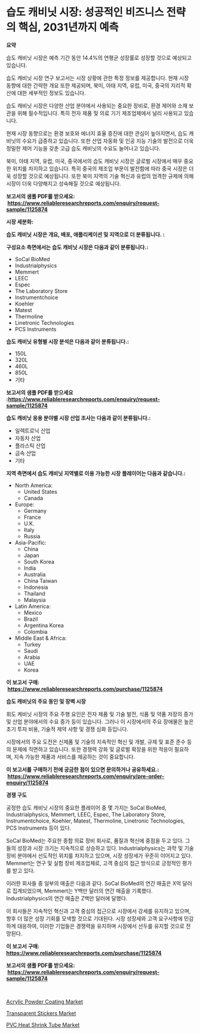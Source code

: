 <p><h1>습도 캐비닛 시장: 성공적인 비즈니스 전략의 핵심, 2031년까지 예측</h1></p><p><strong>요약</strong></p>
<p><p>습도 캐비닛 시장은 예측 기간 동안 14.4%의 연평균 성장률로 성장할 것으로 예상되고 있습니다. </p><p>습도 캐비닛 시장 연구 보고서는 시장 상황에 관한 특정 정보를 제공합니다. 현재 시장 동향에 대한 간략한 개요 또한 제공되며, 북미, 아태 지역, 유럽, 미국, 중국의 지리적 확산에 대한 세부적인 정보도 있습니다.</p><p>습도 캐비닛 시장은 다양한 산업 분야에서 사용되는 중요한 장비로, 환경 제어와 소재 보관을 위해 필수적입니다. 특히 전자 제품 및 의료 기기 제조업체에서 널리 사용되고 있습니다.</p><p>현재 시장 동향으로는 환경 보호와 에너지 효율 증진에 대한 관심이 높아지면서, 습도 캐비닛의 수요가 급증하고 있습니다. 또한 산업 자동화 및 인공 지능 기술의 발전으로 더욱 정밀한 제어 기능을 갖춘 고급 습도 캐비닛의 수요도 늘어나고 있습니다.</p><p>북미, 아태 지역, 유럽, 미국, 중국에서의 습도 캐비닛 시장은 글로벌 시장에서 매우 중요한 위치를 차지하고 있습니다. 특히 중국의 제조업 부문이 발전함에 따라 중국 시장은 더욱 성장할 것으로 예상됩니다. 또한 북미 지역의 기술 혁신과 유럽의 엄격한 규제에 의해 시장이 더욱 다양해지고 성숙해질 것으로 예상됩니다.</p></p>
<p><strong>보고서의 샘플 PDF를 받으세요: &nbsp;<a href="https://www.reliableresearchreports.com/enquiry/request-sample/1125874">https://www.reliableresearchreports.com/enquiry/request-sample/1125874</a></strong></p>
<p><strong>시장 세분화:</strong></p>
<p><strong> 습도 캐비닛 시장은 개요, 배포, 애플리케이션 및 지역으로 더 분류됩니다. :</strong></p>
<p><strong>구성요소 측면에서는 습도 캐비닛 시장은 다음과 같이 분류됩니다.:</strong></p>
<p><ul><li>SoCal BioMed</li><li>Industrialphysics</li><li>Memmert</li><li>LEEC</li><li>Espec</li><li>The Laboratory Store</li><li>Instrumentchoice</li><li>Koehler</li><li>Matest</li><li>Thermoline</li><li>Linetronic Technologies</li><li>PCS Instruments</li></ul></p>
<p><strong> 습도 캐비닛 유형별 시장 분석은 다음과 같이 분류됩니다.:</strong></p>
<p><ul><li>150L</li><li>320L</li><li>460L</li><li>850L</li><li>기타</li></ul></p>
<p><strong>보고서의 샘플 PDF를 받으세요 :<a href="https://www.reliableresearchreports.com/enquiry/request-sample/1125874">https://www.reliableresearchreports.com/enquiry/request-sample/1125874</a></strong></p>
<p><strong> 습도 캐비닛 응용 분야별 시장 산업 조사는 다음과 같이 분류됩니다.:</strong></p>
<p><ul><li>일렉트로닉 산업</li><li>자동차 산업</li><li>플라스틱 산업</li><li>금속 산업</li><li>기타</li></ul></p>
<p><strong>지역 측면에서 습도 캐비닛 지역별로 이용 가능한 시장 플레이어는 다음과 같습니다.:</strong></p>
<p><ul>
    <li>
        North America:
        <ul>
            <li>United States</li>
            <li>Canada</li>
        </ul>
    </li>
    <li>
        Europe:
        <ul>
            <li>Germany</li>
            <li>France</li>
            <li>U.K.</li>
            <li>Italy</li>
            <li>Russia</li>
        </ul>
    </li>
    <li>
        Asia-Pacific:
        <ul>
            <li>China</li>
            <li>Japan</li>
            <li>South Korea</li>
            <li>India</li>
            <li>Australia</li>
            <li>China Taiwan</li>
            <li>Indonesia</li>
            <li>Thailand</li>
            <li>Malaysia</li>
        </ul>
    </li>
    <li>
        Latin America:
        <ul>
            <li>Mexico</li>
            <li>Brazil</li>
            <li>Argentina Korea</li>
            <li>Colombia</li>
        </ul>
    </li>
    <li>
        Middle East & Africa:
        <ul>
            <li>Turkey</li>
            <li>Saudi</li>
            <li>Arabia</li>
            <li>UAE</li>
            <li>Korea</li>
        </ul>
    </li>
    </ul></p>
<p><strong>이 보고서 구매: &nbsp;<a href="https://www.reliableresearchreports.com/purchase/1125874">https://www.reliableresearchreports.com/purchase/1125874</a></strong></p>
<p><strong>습도 캐비닛의 주요 동인 및 장벽 시장</strong></p>
<p><p>휘도 케비닛 시장의 주요 주행 요인은 전자 제품 및 기술 발전, 식품 및 약품 저장의 증가 및 산업 분야에서의 수요 증가 등이 있습니다. 그러나 이 시장에서의 주요 장애물은 높은 초기 투자 비용, 기술적 제약 사항 및 경쟁 심화 등입니다.</p><p>시장에서의 주요 도전은 신제품 및 기술의 지속적인 혁신 및 개발, 규제 및 표준 준수 등의 문제에 직면하고 있습니다. 또한 경쟁력 강화 및 글로벌 확장을 위한 적응이 필요하며, 지속 가능한 제품과 서비스를 제공하는 것이 중요합니다.</p></p>
<p><strong>이 보고서를 구매하기 전에 궁금한 점이 있으면 문의하거나 공유하세요.: &nbsp;<a href="https://www.reliableresearchreports.com/enquiry/pre-order-enquiry/1125874">https://www.reliableresearchreports.com/enquiry/pre-order-enquiry/1125874</a></strong></p>
<p><strong>경쟁 구도</strong></p>
<p><p>공정한 습도 캐비닛 시장의 중요한 플레이어 중 몇 가지는 SoCal BioMed, Industrialphysics, Memmert, LEEC, Espec, The Laboratory Store, Instrumentchoice, Koehler, Matest, Thermoline, Linetronic Technologies, PCS Instruments 등이 있다. </p><p>SoCal BioMed는 주요한 종합 의료 장비 회사로, 품질과 혁신에 중점을 두고 있다. 그들의 성장과 시장 크기는 지속적으로 상승하고 있다. Industrialphysics는 과학 및 기술 장비 분야에서 선도적인 위치를 차지하고 있으며, 시장 성장세가 꾸준히 이어지고 있다. Memmert는 연구 및 실험 장비 제조업체로, 고객 중심의 접근 방식으로 긍정적인 평가를 받고 있다.</p><p>이러한 회사들 중 일부의 매출은 다음과 같다. SoCal BioMed의 연간 매출은 X억 달러로 집계되었으며, Memmert는 Y백만 달러의 연간 매출을 기록했다. Industrialphysics의 연간 매출은 Z백만 달러에 달했다.</p><p>이 회사들은 지속적인 혁신과 고객 중심의 접근으로 시장에서 강세를 유지하고 있으며, 향후 더 많은 성장 기회를 모색할 것으로 기대된다. 시장 성장세와 고객 요구사항에 민감하게 대응하여, 이러한 기업들은 경쟁력을 유지하며 시장에서 선두를 유지할 것으로 전망된다.</p></p>
<p><strong>이 보고서 구매: &nbsp; <a href="https://www.reliableresearchreports.com/purchase/1125874">https://www.reliableresearchreports.com/purchase/1125874</a></strong></p>
<p><strong>보고서의 샘플 PDF를 받으세요: &nbsp;<a href="https://www.reliableresearchreports.com/enquiry/request-sample/1125874">https://www.reliableresearchreports.com/enquiry/request-sample/1125874</a></strong><strong></strong></p>
<p>&nbsp;</p>
<p><p><a href="https://github.com/nicoletavirag/Market-Research-Report-List-2/blob/main/acrylic-powder-coating-market.md">Acrylic Powder Coating Market</a></p><p><a href="https://github.com/redneck06/Market-Research-Report-List-2/blob/main/transparent-stickers-market.md">Transparent Stickers Market</a></p><p><a href="https://github.com/mauripalmi/Market-Research-Report-List-2/blob/main/pvc-heat-shrink-tube-market.md">PVC Heat Shrink Tube Market</a></p></p>